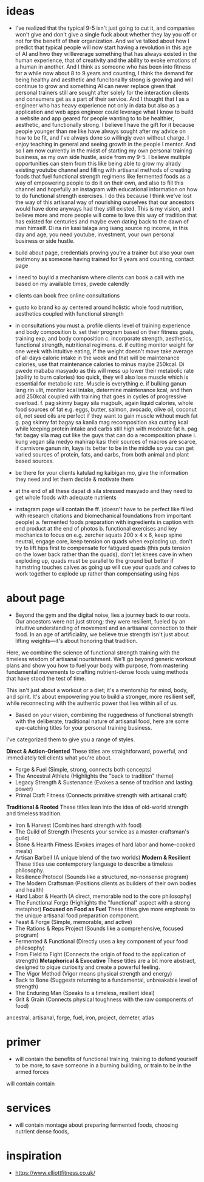 # ideas

* I've realized that the typical 9-5 isn't just going to cut it, and companies won't give and don't give a single fuck about whether they lay you off or not for the benefit of their organization. And we've talked about how I predict that typical people will now start having a revolution in this age of AI and hwo they willleverage something that has always existed in the human experience, that of creativity and the ability to evoke emotions of a human in another. And I think as someone who has been into fitness for a while now about 8 to 9 years and counting, I think the demand for being healthy and aesthetic and funcitonallly strong is growing and will continue to grow and something AI can never replace given that personal trainers still are sought after solely for the interaction clients and consumers get as a part of their service. And I thought that I as a engineer who has heavy experience not only in data but also as a application and web apps engineer could leverage what I know to build a website and app geared for people wanting to to be healthier, aesthetic, and functionally strong. I believe I have the gift for it because people younger than me like have always sought after my advice on how to be fit, and I've always done so willingly even without charge. I enjoy teaching in general and seeing growth in the people I mentor. And so I am now currently in the midst of starting my own personal training business, as my own side hustle, aside from my 9-5. I believe multiple opportunities can stem from this like being able to grow my alrady existing youtube channel and filling with artisanal methods of creating foods that fuel functional strength regimens like fermented foods as a way of empowering people to do it on their own, and also to fill this channel and hopefully an instagram with educational information on how to do functional strength exercises. I do this because I think we've lost the way of this artisanal way of nourishing ourselves that our ancestors would have done anyways had they still existed. This is my vision, and I believe more and more people will come to love this way of tradition that has existed for centuries and maybe even dating back to the dawn of man himself. Di na rin kasi talaga ang isang source ng income, in this day and age, you need youtube, investment, your own personal business or side hustle.

* build about page, credentials proving you're a trainer but also your own testimony as someone having trained for 9 years and counting, contact page
* I need to buyild a mechanism where clients can book a call with me based on my available times, pwede calendly
* clients can book free online consultations 
* gusto ko brand ko ay centered around holistic whole food nutrition, aesthetics coupled with functional strength
* in consultations you must 
a. profile clients level of training experience and body composition
b. set their program based on their fitness goals, training exp, and body composition
c. incorporate strength, aesthetics, functional strength, nutritional regimens.
d. if cutting monitor weight for one week with intuitive eating, if the weight doesn't move take average of all days caloric intake in the week and that will be maintenance calories, use that maintenance calories to minus maybe 250kcal. Di pwede mababa masyado as this will mess up lower their metabolic rate (ability to burn calories) too quick, they will also lose muscle which is essential for metabolic rate. Muscle is everything
e. if bulking ganun lang rin ulit, monitor kcal intake, determine maintenance kcal, and then add 250kcal coupled with training that goes in cycles of progressive overload.
f. pag skinny bagay sila magbulk, again liquid calories, whole food sources of fat e.g. eggs, butter, salmon, avocado, olive oil, coconut oil, not seed oils are perfect if they want to gain muscle without much fat
g. pag skinny fat bagay sa kanila mag recomposition aka cutting kcal while keeping protein intake and carbs still high with moderate fat
h. pag fat bagay sila mag cut like the guys that can do a recomposition phase
i. kung vegan sila medyo mahirap  kasi their sources of macros are scarce, if carnivore ganun rin, kaya its better to be in the middle so you can get varied sources of protein, fats, and carbs, from both animal and plant based sources.
* be there for your clients katulad ng kaibigan mo, give the information they need and let them decide & motivate them
* at the end of all these dapat di sila stressed masyado and they need to get whole foods with adequate nutrients
* instagram page will contain the ff. (doesn't have to be perfect like filled with research citations and biomechanical foundations from important people)
a. fermented foods preparation with ingredients in caption with end product at the end of photos
b. functional exercises and key mechanics to focus on e.g. zercher squats 200 x 4 x 6, keep spine neutral, engage core, keep tension on quads when exploding up, don't try to lift hips first to compensate for fatigued quads (this puts tension on the lower back rather than the quads), don't let knees cave in when exploding up, quads must be parallel to the ground but better if hamstring  touches calves as going up will cue your quads and calves to work together to explode up rather than compensating using hips  

# about page
* Beyond the gym and the digital noise, lies a journey back to our roots. Our ancestors were not just strong; they were resilient, fueled by an intuitive understanding of movement and an artisanal connection to their food. In an age of artificiality, we believe true strength isn't just about lifting weights—it's about honoring that tradition.

Here, we combine the science of functional strength training with the timeless wisdom of artisanal nourishment. We’ll go beyond generic workout plans and show you how to fuel your body with purpose, from mastering fundamental movements to crafting nutrient-dense foods using methods that have stood the test of time.

This isn't just about a workout or a diet; it's a mentorship for mind, body, and spirit. It's about empowering you to build a stronger, more resilient self, while reconnecting with the authentic power that lies within all of us.

* Based on your vision, combining the ruggedness of functional strength with the deliberate, traditional nature of artisanal food, here are some eye-catching titles for your personal training business.

I've categorized them to give you a range of styles.

**Direct & Action-Oriented**
These titles are straightforward, powerful, and immediately tell clients what you're about.
- Forge & Fuel (Simple, strong, connects both concepts)
- The Ancestral Athlete (Highlights the "back to tradition" theme)
- Legacy Strength & Sustenance (Evokes a sense of tradition and lasting power)
- Primal Craft Fitness (Connects primitive strength with artisanal craft)

**Traditional & Rooted**
These titles lean into the idea of old-world strength and timeless tradition.
- Iron & Harvest (Combines hard strength with food)
- The Guild of Strength (Presents your service as a master-craftsman's guild)
- Stone & Hearth Fitness (Evokes images of hard labor and home-cooked meals)
- Artisan Barbell (A unique blend of the two worlds)
**Modern & Resilient**
These titles use contemporary language to describe a timeless philosophy.
- Resilience Protocol (Sounds like a structured, no-nonsense program)
- The Modern Craftsman (Positions clients as builders of their own bodies and health)
- Hard Labor & Hearth (A direct, memorable nod to the core philosophy)
- The Functional Forge (Highlights the "functional" aspect with a strong metaphor)
**Focused on Food as Fuel**
These titles give more emphasis to the unique artisanal food preparation component.
- Feast & Forge (Simple, memorable, and active)
- The Rations & Reps Project (Sounds like a comprehensive, focused program)
- Fermented & Functional (Directly uses a key component of your food philosophy)
- From Field to Fight (Connects the origin of food to the application of strength)
**Metaphorical & Evocative**
These titles are a bit more abstract, designed to pique curiosity and create a powerful feeling.
- The Vigor Method (Vigor means physical strength and energy)
- Back to Bone (Suggests returning to a fundamental, unbreakable level of strength)
- The Enduring Man (Speaks to a timeless, resilient ideal)
- Grit & Grain (Connects physical toughness with the raw components of food)

ancestral, artisanal, forge, fuel, iron, project, demeter, atlas

# primer
* will contain the benefits of functional training, training to defend yourself to be more, to save someone in a burning building, or train to be in the armed forces

will contain contain 


# services
* will contain montage about preparing fermented foods, choosing nutrient dense foods, 

# inspiration
* https://www.elliottfitness.co.uk/